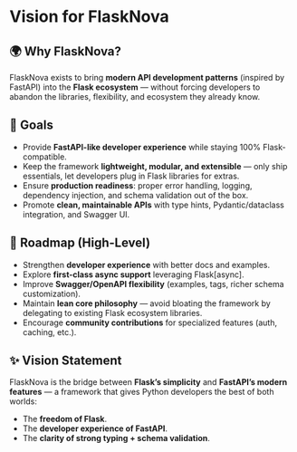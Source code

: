 # Vision for FlaskNova

## 🌍 Why FlaskNova?

FlaskNova exists to bring **modern API development patterns** (inspired by FastAPI) into the **Flask ecosystem** — without forcing developers to abandon the libraries, flexibility, and ecosystem they already know.

## 🎯 Goals

* Provide **FastAPI-like developer experience** while staying 100% Flask-compatible.
* Keep the framework **lightweight, modular, and extensible** — only ship essentials, let developers plug in Flask libraries for extras.
* Ensure **production readiness**: proper error handling, logging, dependency injection, and schema validation out of the box.
* Promote **clean, maintainable APIs** with type hints, Pydantic/dataclass integration, and Swagger UI.

## 🚀 Roadmap (High-Level)

* Strengthen **developer experience** with better docs and examples.
* Explore **first-class async support** leveraging Flask\[async].
* Improve **Swagger/OpenAPI flexibility** (examples, tags, richer schema customization).
* Maintain **lean core philosophy** — avoid bloating the framework by delegating to existing Flask ecosystem libraries.
* Encourage **community contributions** for specialized features (auth, caching, etc.).

## ✨ Vision Statement

FlaskNova is the bridge between **Flask’s simplicity** and **FastAPI’s modern features** — a framework that gives Python developers the best of both worlds:

* The **freedom of Flask**.
* The **developer experience of FastAPI**.
* The **clarity of strong typing + schema validation**.
